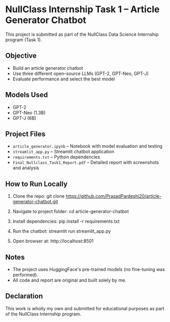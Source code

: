 # NullClass Internship Task 1 – Article Generator Chatbot

This project is submitted as part of the NullClass Data Science Internship program (Task 1).

## Objective
- Build an article generator chatbot
- Use three different open-source LLMs (GPT-2, GPT-Neo, GPT-J)
- Evaluate performance and select the best model

## Models Used
- GPT-2
- GPT-Neo (1.3B)
- GPT-J (6B)

## Project Files
- `article_generator.ipynb` – Notebook with model evaluation and testing
- `streamlit_app.py` – Streamlit chatbot application
- `requirements.txt` – Python dependencies
- `Final_Nullclass_Task1_Report.pdf` – Detailed report with screenshots and analysis

## How to Run Locally
1. Clone the repo:
git clone https://github.com/PrasadPardeshi20/article-generator-chatbot.git

2. Navigate to project folder:
cd article-generator-chatbot

3. Install dependencies:
pip install -r requirements.txt

4. Run the chatbot:
   streamlit run streamlit_app.py
   
5. Open browser at:
   http://localhost:8501



## Notes
- The project uses HuggingFace's pre-trained models (no fine-tuning was performed).
- All code and report are original and built solely by me.

## Declaration
This work is wholly my own and submitted for educational purposes as part of the NullClass Internship program.


   
